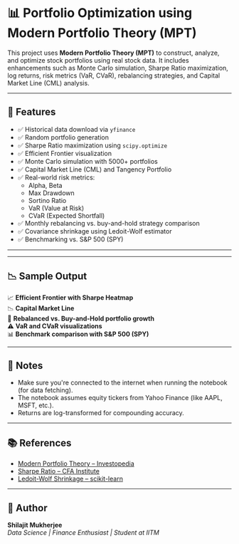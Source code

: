 # 📊 Portfolio Optimization using Modern Portfolio Theory (MPT)

This project uses **Modern Portfolio Theory (MPT)** to construct, analyze, and optimize stock portfolios using real stock data. It includes enhancements such as Monte Carlo simulation, Sharpe Ratio maximization, log returns, risk metrics (VaR, CVaR), rebalancing strategies, and Capital Market Line (CML) analysis.

---

## 🚀 Features

- ✅ Historical data download via `yfinance`
- ✅ Random portfolio generation
- ✅ Sharpe Ratio maximization using `scipy.optimize`
- ✅ Efficient Frontier visualization
- ✅ Monte Carlo simulation with 5000+ portfolios
- ✅ Capital Market Line (CML) and Tangency Portfolio
- ✅ Real-world risk metrics:  
  - Alpha, Beta  
  - Max Drawdown  
  - Sortino Ratio  
  - VaR (Value at Risk)  
  - CVaR (Expected Shortfall)
- ✅ Monthly rebalancing vs. buy-and-hold strategy comparison
- ✅ Covariance shrinkage using Ledoit-Wolf estimator
- ✅ Benchmarking vs. S&P 500 (SPY)

---

---

## 📉 Sample Output

📈 **Efficient Frontier with Sharpe Heatmap**  
📉 **Capital Market Line**  
🔁 **Rebalanced vs. Buy-and-Hold portfolio growth**  
⚠️ **VaR and CVaR visualizations**  
📊 **Benchmark comparison with S&P 500 (SPY)**

---

## 📌 Notes

- Make sure you're connected to the internet when running the notebook (for data fetching).
- The notebook assumes equity tickers from Yahoo Finance (like AAPL, MSFT, etc.).
- Returns are log-transformed for compounding accuracy.

---

## 📚 References

- [Modern Portfolio Theory – Investopedia](https://www.investopedia.com/terms/m/modernportfoliotheory.asp)  
- [Sharpe Ratio – CFA Institute](https://www.cfainstitute.org/en/research/foundation/2010/the-sharpe-ratio)  
- [Ledoit-Wolf Shrinkage – scikit-learn](https://scikit-learn.org/stable/modules/generated/sklearn.covariance.LedoitWolf.html)

---

## 🧠 Author

**Shilajit Mukherjee**  
_Data Science | Finance Enthusiast | Student at IITM_
